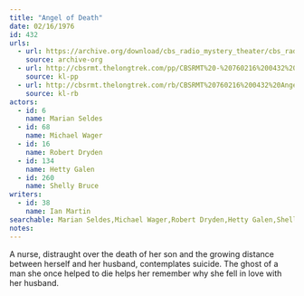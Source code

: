 ```yaml
---
title: "Angel of Death"
date: 02/16/1976
id: 432
urls: 
  - url: https://archive.org/download/cbs_radio_mystery_theater/cbs_radio_mystery_theater-0401-0450.zip/cbs_radio_mystery_theater-0401-0450%2Fcbsrmt_0432_angel_of_death.mp3
    source: archive-org
  - url: http://cbsrmt.thelongtrek.com/pp/CBSRMT%20-%20760216%200432%20Angel%20of%20Death_pp.mp3
    source: kl-pp
  - url: http://cbsrmt.thelongtrek.com/rb/CBSRMT%20760216%200432%20Angel%20of%20Death_wuwm%20recorded%207_2_76.mp3
    source: kl-rb
actors:  
  - id: 6
    name: Marian Seldes  
  - id: 68
    name: Michael Wager  
  - id: 16
    name: Robert Dryden  
  - id: 134
    name: Hetty Galen  
  - id: 260
    name: Shelly Bruce
writers:  
  - id: 38
    name: Ian Martin
searchable: Marian Seldes,Michael Wager,Robert Dryden,Hetty Galen,Shelly Bruce Ian Martin
notes:  
---
```

A nurse, distraught over the death of her son and the growing distance between herself and her husband, contemplates suicide. The ghost of a man she once helped to die helps her remember why she fell in love with her husband.